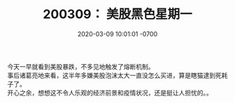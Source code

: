 ﻿---
layout: post
title:  "200309： 美股黑色星期一"
date:   2020-03-09 10:01:01 -0700
categories: diary
---
今天一早就看到美股暴跌，不多见地触发了熔断机制。  
事后诸葛亮地来看，这半年多嫌美股泡沫太大一直没怎么买进，算是瞎猫逮到死耗子了。  
开心之余，想想这不令人乐观的经济前景和疫情状况，还是挺让人担忧的。。